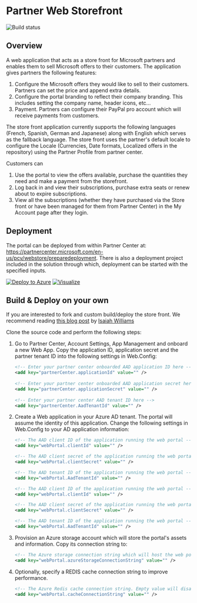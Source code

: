 # Partner Web Storefront 

![Build status](https://dev.azure.com/partnercenter/storefront/_apis/build/status/storefront-github-master-CI)

## Overview

<p>
A web application that acts as a store front for Microsoft partners and enables them to sell Microsoft offers to their customers.
The application gives partners the following features:
<ol>
<li>Configure the Microsoft offers they would like to sell to their customers. Partners can set the price and append extra details.</li>
<li>Configure the portal branding to reflect their company branding. This includes setting the company name, header icons, etc...</li>
<li>Payment. Partners can configure their PayPal pro account which will receive payments from customers.</li>
</ol>

The store front application currently supports the following languages (French, Spanish, German and Japanese) along with English which serves as the fallback language. 
The store front uses the partner's default locale to configure the Locale (Currencies, Date formats, Localized offers in the repository) using the Partner Profile from partner center. 

Customers can <ol>
<li>Use the portal to view the offers available, purchase the quantities they need and make a payment from the storefront.</li>
<li>Log back in and view their subscriptions, purchase extra seats or renew about to expire subscriptions.</li>
<li>View all the subscriptions (whether they have purchased via the Store front or have been managed for them from Partner Center) in the My Account page after they login. </li>
</ol>
</p>

## Deployment

The portal can be deployed from within Partner Center at: <a href="https://partnercenter.microsoft.com/en-us/pcv/webstore/preparedeployment">https://partnercenter.microsoft.com/en-us/pcv/webstore/preparedeployment</a>.
There is also a deployment project included in the solution through which, deployment can be started with the specified inputs.

[![Deploy to Azure](http://azuredeploy.net/deploybutton.png)](https://azuredeploy.net/)
[![Visualize](http://armviz.io/visualizebutton.png)](http://armviz.io/#/?load=https%3A%2F%2Fraw.githubusercontent.com%2FPartnerCenterSamples%2FReseller-Web-Application%2Fmaster%2Fazuredeploy.json)

## Build & Deploy on your own

If you are interested to fork and custom build/deploy the store front. We recommend reading [this blog post](https://blogs.msdn.microsoft.com/iwilliams/2016/12/17/reseller-storefront/) by [Isaiah Williams](https://github.com/isaiahwilliams)

Clone the source code and perform the following steps:
<ol>
<li>
Go to Partner Center, Account Settings, App Management and onboard a new Web App. Copy the application ID, application secret
and the partner tenant ID into the following settings in Web.Config:

```xml
<!-- Enter your partner center onboarded AAD application ID here -->
<add key="partnerCenter.applicationId" value="" />
    
<!-- Enter your partner center onboarded AAD application secret here -->
<add key="partnerCenter.applicationSecret" value="" />
    
<!-- Enter your partner center AAD tenant ID here -->
<add key="partnerCenter.AadTenantId" value="" />
```
</li>
<li>
Create a Web application in your Azure AD tenant. The portal will assume the identity of this application. Change the
following settings in Web.Config to your AD application information:

```xml
<!-- The AAD client ID of the application running the web portal -->
<add key="webPortal.clientId" value="" />

<!-- The AAD client secret of the application running the web portal -->
<add key="webPortal.clientSecret" value="" />

<!-- The AAD tenant ID of the application running the web portal -->
<add key="webPortal.AadTenantId" value="" />

<!-- The AAD client ID of the application running the web portal -->
<add key="webPortal.clientId" value="" />

<!-- The AAD client secret of the application running the web portal -->
<add key="webPortal.clientSecret" value="" />

<!-- The AAD tenant ID of the application running the web portal -->
<add key="webPortal.AadTenantId" value="" />
```
</li>
<li>

Provision an Azure storage account which will store the portal's assets and information. Copy its connection string to:

```xml
<!-- The Azure storage connection string which will host the web portal's settings and customers repository. -->
<add key="webPortal.azureStorageConnectionString" value="" />
```
</div>
</li>
<li>

Optionally, specify a REDIS cache connection string to improve performance.

```xml
<!-- The Azure Redis cache connection string. Empty value will disable caching. -->
<add key="webPortal.cacheConnectionString" value="" />
```
</li>
</ol>
